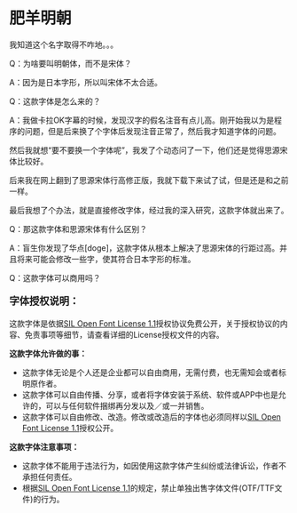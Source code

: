 # 肥羊明朝
<p>我知道这个名字取得不咋地。。。</p>
<p>Q：为啥要叫明朝体，而不是宋体？</p>
<p>A：因为是日本字形，所以叫宋体不太合适。</p>
<p></p>
<p>Q：这款字体是怎么来的？<p>
<p>A：我做卡拉OK字幕的时候，发现汉字的假名注音有点儿高。刚开始我以为是程序的问题，但是后来换了个字体后发现注音正常了，然后我才知道字体的问题。</p>
<p>然后我就想“要不要换一个字体呢”，我发了个动态问了一下，他们还是觉得思源宋体比较好。</p>
<p>后来我在网上翻到了思源宋体行高修正版，我就下载下来试了试，但是还是和之前一样。</p>
<p>最后我想了个办法，就是直接修改字体，经过我的深入研究，这款字体就出来了。</p>
<p></p>
<p>Q：那这款字体和思源宋体有什么区别？</p>
<p>A：盲生你发现了华点[doge]，这款字体从根本上解决了思源宋体的行距过高。并且将来可能会修改一些字，使其符合日本字形的标准。</p>
<p></p>
<p>Q：这款字体可以商用吗？</p>
<p style="font-size:18px"><strong>字体授权说明：</strong></p>



<p>这款字体是依据<a rel="noreferrer noopener" aria-label="SIL Open Font License 1.1（在新窗口打开）" href="https://www.maoken.com/ofl" target="_blank">SIL Open Font License 1.1</a>授权协议免费公开，关于授权协议的内容、免责事项等细节，请查看详细的License授权文件的内容。</p>



<p>    <strong>这款字体允许做的事：</strong></p>



<ul><li>这款字体无论是个人还是企业都可以自由商用，无需付费，也无需知会或者标明原作者。</li><li>这款字体可以自由传播、分享，或者将字体安装于系统、软件或APP中也是允许的，可以与任何软件捆绑再分发以及／或一并销售。</li><li>这款字体可以自由修改、改造。修改或改造后的字体也必须同样以<a rel="noreferrer noopener" href="https://www.maoken.com/ofl" target="_blank">SIL Open Font License 1.1</a>授权公开。</li></ul>



<p>    <strong>这款字体注意事项：</strong></p>



<ul><li>这款字体不能用于违法行为，如因使用这款字体产生纠纷或法律诉讼，作者不承担任何责任。</li><li>根据<a rel="noreferrer noopener" href="https://www.maoken.com/ofl" target="_blank">SIL Open Font License 1.1</a>的规定，禁止单独出售字体文件(OTF/TTF文件)的行为。</li></ul>
</div></div>
